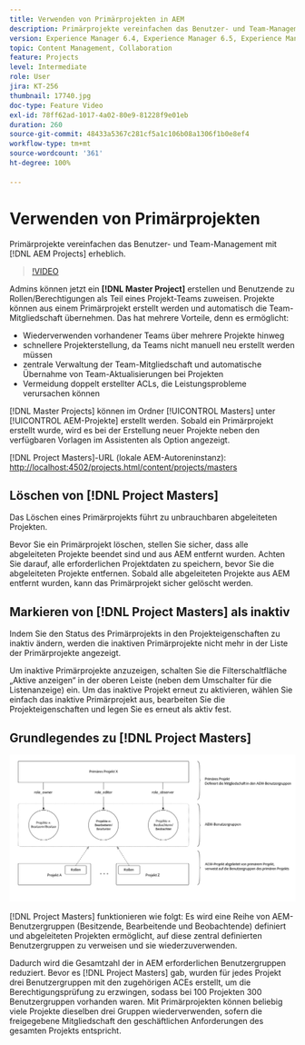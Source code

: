 ```yaml
---
title: Verwenden von Primärprojekten in AEM
description: Primärprojekte vereinfachen das Benutzer- und Team-Management mit AEM Projekten erheblich.
version: Experience Manager 6.4, Experience Manager 6.5, Experience Manager as a Cloud Service
topic: Content Management, Collaboration
feature: Projects
level: Intermediate
role: User
jira: KT-256
thumbnail: 17740.jpg
doc-type: Feature Video
exl-id: 78ff62ad-1017-4a02-80e9-81228f9e01eb
duration: 260
source-git-commit: 48433a5367c281cf5a1c106b08a1306f1b0e8ef4
workflow-type: tm+mt
source-wordcount: '361'
ht-degree: 100%

---
```


# Verwenden von Primärprojekten

Primärprojekte vereinfachen das Benutzer- und Team-Management mit [!DNL AEM Projects] erheblich.

>[!VIDEO](https://video.tv.adobe.com/v/17740?quality=12&learn=on)

Admins können jetzt ein **[!DNL Master Project]** erstellen und Benutzende zu Rollen/Berechtigungen als Teil eines Projekt-Teams zuweisen. Projekte können aus einem Primärprojekt erstellt werden und automatisch die Team-Mitgliedschaft übernehmen. Das hat mehrere Vorteile, denn es ermöglicht:

* Wiederverwenden vorhandener Teams über mehrere Projekte hinweg
* schnellere Projekterstellung, da Teams nicht manuell neu erstellt werden müssen
* zentrale Verwaltung der Team-Mitgliedschaft und automatische Übernahme von Team-Aktualisierungen bei Projekten
* Vermeidung doppelt erstellter ACLs, die Leistungsprobleme verursachen können

[!DNL Master Projects] können im Ordner [!UICONTROL Masters] unter [!UICONTROL AEM-Projekte] erstellt werden. Sobald ein Primärprojekt erstellt wurde, wird es bei der Erstellung neuer Projekte neben den verfügbaren Vorlagen im Assistenten als Option angezeigt.

[!DNL Project Masters]-URL (lokale AEM-Autoreninstanz): [http://localhost:4502/projects.html/content/projects/masters](http://localhost:4502/projects.html/content/projects/masters)

## Löschen von [!DNL Project Masters]

Das Löschen eines Primärprojekts führt zu unbrauchbaren abgeleiteten Projekten.

Bevor Sie ein Primärprojekt löschen, stellen Sie sicher, dass alle abgeleiteten Projekte beendet sind und aus AEM entfernt wurden. Achten Sie darauf, alle erforderlichen Projektdaten zu speichern, bevor Sie die abgeleiteten Projekte entfernen. Sobald alle abgeleiteten Projekte aus AEM entfernt wurden, kann das Primärprojekt sicher gelöscht werden.

## Markieren von [!DNL Project Masters] als inaktiv

Indem Sie den Status des Primärprojekts in den Projekteigenschaften zu inaktiv ändern, werden die inaktiven Primärprojekte nicht mehr in der Liste der Primärprojekte angezeigt.

Um inaktive Primärprojekte anzuzeigen, schalten Sie die Filterschaltfläche „Aktive anzeigen“ in der oberen Leiste (neben dem Umschalter für die Listenanzeige) ein. Um das inaktive Projekt erneut zu aktivieren, wählen Sie einfach das inaktive Primärprojekt aus, bearbeiten Sie die Projekteigenschaften und legen Sie es erneut als aktiv fest.

## Grundlegendes zu [!DNL Project Masters]

![Technische Ansicht der Primärprojekte](assets/use-project-masters/project-masters-architecture.png)

[!DNL Project Masters] funktionieren wie folgt: Es wird eine Reihe von AEM-Benutzergruppen (Besitzende, Bearbeitende und Beobachtende) definiert und abgeleiteten Projekten ermöglicht, auf diese zentral definierten Benutzergruppen zu verweisen und sie wiederzuverwenden.

Dadurch wird die Gesamtzahl der in AEM erforderlichen Benutzergruppen reduziert. Bevor es [!DNL Project Masters] gab, wurden für jedes Projekt drei Benutzergruppen mit den zugehörigen ACEs erstellt, um die Berechtigungsprüfung zu erzwingen, sodass bei 100 Projekten 300 Benutzergruppen vorhanden waren. Mit Primärprojekten können beliebig viele Projekte dieselben drei Gruppen wiederverwenden, sofern die freigegebene Mitgliedschaft den geschäftlichen Anforderungen des gesamten Projekts entspricht.
